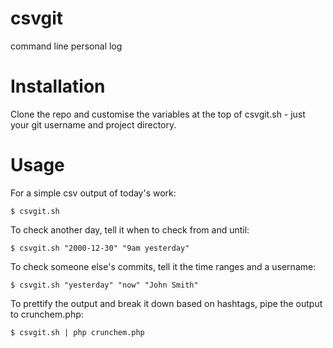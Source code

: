 csvgit
======

command line personal log

# Installation

Clone the repo and customise the variables at the top of csvgit.sh - just your git username and project directory.

# Usage

For a simple csv output of today's work:

```
$ csvgit.sh
```

To check another day, tell it when to check from and until:

```
$ csvgit.sh "2000-12-30" "9am yesterday"
```

To check someone else's commits, tell it the time ranges and a username:

```
$ csvgit.sh "yesterday" "now" "John Smith"
```

To prettify the output and break it down based on hashtags, pipe the output to crunchem.php:

```
$ csvgit.sh | php crunchem.php
```
